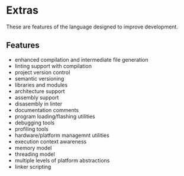 # Extras

These are features of the language designed to improve development.

## Features

- enhanced compilation and intermediate file generation
- linting support with compilation
- project version control
- semantic versioning
- libraries and modules
- architecture support
- assembly support
- disasembly in linter
- documentation comments
- program loading/flashing utilities
- debugging tools
- profiling tools
- hardware/platform managemnt utilities
- execution context awareness
- memory model
- threading model
- multiple levels of platform abstractions
- linker scripting
